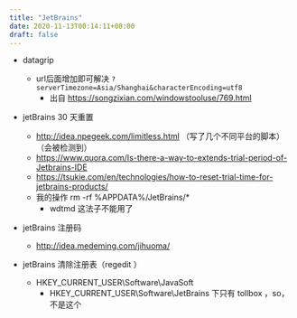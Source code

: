 ```yaml
---
title: "JetBrains"
date: 2020-11-13T00:14:11+08:00
draft: false
---
```


- datagrip
    - url后面增加即可解决 `?serverTimezone=Asia/Shanghai&characterEncoding=utf8`
        - 出自 https://songzixian.com/windowstooluse/769.html

- jetBrains 30 天重置
    - http://idea.npegeek.com/limitless.html    （写了几个不同平台的脚本）（会被检测到）
    - https://www.quora.com/Is-there-a-way-to-extends-trial-period-of-Jetbrains-IDE
    - https://tsukie.com/en/technologies/how-to-reset-trial-time-for-jetbrains-products/
    - 我的操作 rm -rf %APPDATA%/JetBrains/* 
        - wdtmd 这法子不能用了
- jetBrains 注册码
    - http://idea.medeming.com/jihuoma/
- jetBrains 清除注册表（regedit ）
    - HKEY_CURRENT_USER\Software\JavaSoft
        - HKEY_CURRENT_USER\Software\JetBrains 下只有 tollbox ，so，不是这个